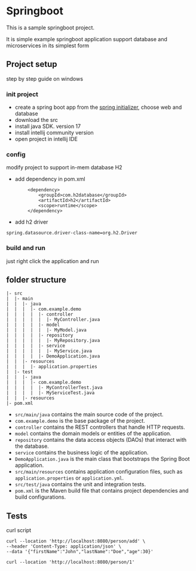 # Springboot

This is a sample springboot project.

It is simple example springboot application support database and microservices in its simplest form

## Project setup
step by step guide on windows
### init project
- create a spring boot app from the [spring initializer](https://start.spring.io/), choose web and database
- download the src
- install java SDK. version 17
- install intellij community version
- open project in intellij IDE

### config
modify project to support in-mem database H2
- add dependency in pom.xml
```
		<dependency>
			<groupId>com.h2database</groupId>
			<artifactId>h2</artifactId>
			<scope>runtime</scope>
		</dependency>
```
- add h2 driver
```
spring.datasource.driver-class-name=org.h2.Driver
```

### build and run
just right click the application and run


## folder structure
```agsl
|- src
|  |- main
|  |  |- java
|  |  |  |- com.example.demo
|  |  |  |  |- controller
|  |  |  |  |  |- MyController.java
|  |  |  |  |- model
|  |  |  |  |  |- MyModel.java
|  |  |  |  |- repository
|  |  |  |  |  |- MyRepository.java
|  |  |  |  |- service
|  |  |  |  |  |- MyService.java
|  |  |  |  |- DemoApplication.java
|  |  |- resources
|  |  |  |- application.properties
|  |- test
|  |  |- java
|  |  |  |- com.example.demo
|  |  |  |  |- MyControllerTest.java
|  |  |  |  |- MyServiceTest.java
|  |  |- resources
|- pom.xml

```
-   `src/main/java` contains the main source code of the project.
-   `com.example.demo` is the base package of the project.
-   `controller` contains the REST controllers that handle HTTP requests.
-   `model` contains the domain models or entities of the application.
-   `repository` contains the data access objects (DAOs) that interact with the database.
-   `service` contains the business logic of the application.
-   `DemoApplication.java` is the main class that bootstraps the Spring Boot application.
-   `src/main/resources` contains application configuration files, such as `application.properties` or `application.yml`.
-   `src/test/java` contains the unit and integration tests.
-   `pom.xml` is the Maven build file that contains project dependencies and build configurations.

## Tests
curl script
```
curl --location 'http://localhost:8080/person/add' \
--header 'Content-Type: application/json' \
--data '{"firstName":"John","lastName":"Doe","age":30}'

curl --location 'http://localhost:8080/person/1'
```
